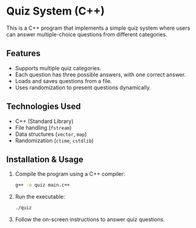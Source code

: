 # Quiz System (C++)

This is a C++ program that implements a simple quiz system where users can answer multiple-choice questions from different categories.

## Features
- Supports multiple quiz categories.
- Each question has three possible answers, with one correct answer.
- Loads and saves questions from a file.
- Uses randomization to present questions dynamically.

## Technologies Used
- C++ (Standard Library)
- File handling (`fstream`)
- Data structures (`vector`, `map`)
- Randomization (`ctime`, `cstdlib`)

## Installation & Usage
1. Compile the program using a C++ compiler:
   ```sh
   g++ -o quiz main.c++
   ```
2. Run the executable:
   ```sh
   ./quiz
   ```
3. Follow the on-screen instructions to answer quiz questions.
